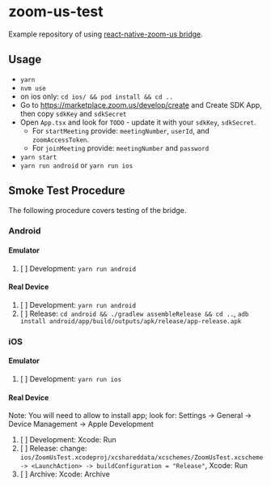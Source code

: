 # zoom-us-test

Example repository of using [react-native-zoom-us bridge](https://www.npmjs.com/package/react-native-zoom-us).

## Usage

* `yarn`
* `nvm use`
* on ios only: `cd ios/ && pod install && cd ..`
* Go to https://marketplace.zoom.us/develop/create and Create SDK App, then copy `sdkKey` and `sdkSecret`
* Open `App.tsx` and look for `TODO` - update it with your `sdkKey`, `sdkSecret`.
  * For `startMeeting` provide: `meetingNumber`, `userId`, and `zoomAccessToken`.
  * For `joinMeeting` provide: `meetingNumber` and `password`
* `yarn start`
* `yarn run android` or `yarn run ios`

## Smoke Test Procedure
The following procedure covers testing of the bridge.

### Android

#### Emulator
1. [ ] Development: `yarn run android`

#### Real Device
1. [ ] Development: `yarn run android`
2. [ ] Release: `cd android && ./gradlew assembleRelease && cd ..`, `adb install android/app/build/outputs/apk/release/app-release.apk`

### iOS

#### Emulator
1. [ ] Development: `yarn run ios`

#### Real Device
Note: You will need to allow to install app; look for: Settings -> General -> Device Management -> Apple Development

1. [ ] Development: Xcode: Run
2. [ ] Release: change: `ios/ZoomUsTest.xcodeproj/xcshareddata/xcschemes/ZoomUsTest.xcscheme -> <LaunchAction> -> buildConfiguration = "Release"`, Xcode: Run
3. [ ] Archive: Xcode: Archive
